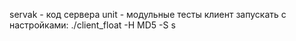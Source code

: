 servak - код сервера
unit - модульные тесты
клиент запускать с настройками: ./client_float -H MD5 -S s
